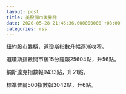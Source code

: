 ```yaml
---
layout: post
title: 美股開市後靠穩
date: 2020-05-28 21:46:36.000000000 +08:00
categories: rss
---
```


紐約股市靠穩，道瓊斯指數升幅逐漸收窄。

道瓊斯指數開市後15分鐘報25604點，升56點。

納斯達克指數報9433點，升21點。

標準普爾500指數報3042點，升6點。
